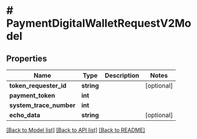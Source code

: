 # # PaymentDigitalWalletRequestV2Model

## Properties

Name | Type | Description | Notes
------------ | ------------- | ------------- | -------------
**token_requester_id** | **string** |  | [optional]
**payment_token** | **int** |  |
**system_trace_number** | **int** |  |
**echo_data** | **string** |  | [optional]

[[Back to Model list]](../../README.md#models) [[Back to API list]](../../README.md#endpoints) [[Back to README]](../../README.md)
